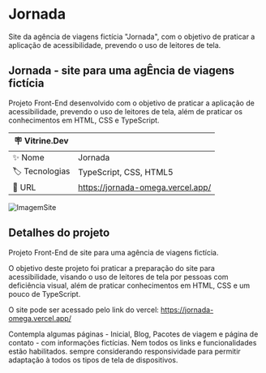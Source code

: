 # Jornada
Site da agência de viagens fictícia "Jornada", com o objetivo de praticar a aplicação de acessibilidade, prevendo o uso de leitores de tela.

## Jornada - site para uma agÊncia de viagens fictícia

Projeto Front-End desenvolvido com o objetivo de praticar a aplicação de acessibilidade, prevendo o uso de leitores de tela,
além de praticar os conhecimentos em HTML, CSS e TypeScript.

| :placard: Vitrine.Dev |     |
| -------------  | --- |
| :sparkles: Nome        | Jornada
| :label: Tecnologias | TypeScript, CSS, HTML5
| :rocket: URL         | https://jornada-omega.vercel.app/

<!-- Inserir imagem com a #vitrinedev ao final do link -->
![ImagemSite](https://github.com/jhxsantos/Jornada/assets/140883650/920634b1-16aa-464b-9b07-e5151ea5c277#vitrinedev)

## Detalhes do projeto

Projeto Front-End de site para uma agência de viagens fictícia.

O objetivo deste projeto foi praticar a preparação do site para acessibilidade, visando o uso de leitores de
tela por pessoas com deficiência visual, além de praticar conhecimentos em HTML, CSS e um pouco de TypeScript.

O site pode ser acessado pelo link do vercel: https://jornada-omega.vercel.app/

Contempla algumas páginas - Inicial, Blog, Pacotes de viagem e página de contato - com informações fictícias.
Nem todos os links e funcionalidades estão habilitados.
sempre considerando responsividade para permitir adaptação à todos os tipos de tela de dispositivos. 
